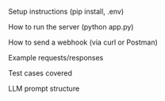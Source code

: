 Setup instructions (pip install, .env)

How to run the server (python app.py)

How to send a webhook (via curl or Postman)

Example requests/responses

Test cases covered

LLM prompt structure